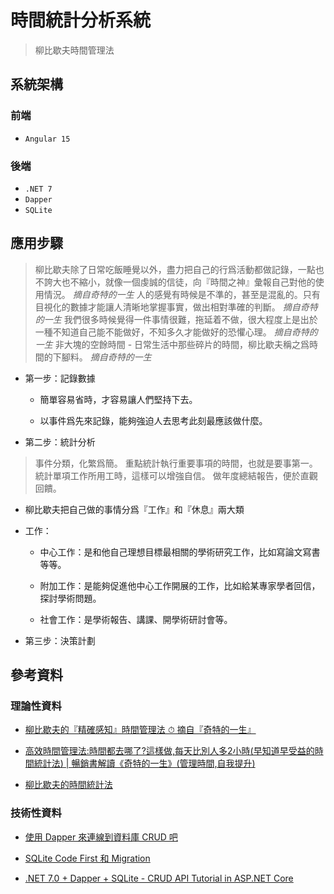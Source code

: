 # 時間統計分析系統

> 柳比歇夫時間管理法

## 系統架構

### 前端

- `Angular 15`

### 後端

- `.NET 7`
- `Dapper`
- `SQLite`

## 應用步驟

> 柳比歇夫除了日常吃飯睡覺以外，盡力把自己的行爲活動都做記錄，一點也不誇大也不縮小，就像一個虔誠的信徒，向『時間之神』彙報自己對他的使用情況。 *摘自奇特的一生*
> 人的感覺有時候是不準的，甚至是混亂的。只有目視化的數據才能讓人清晰地掌握事實，做出相對準確的判斷。 *摘自奇特的一生*
> 我們很多時候覺得一件事情很難，拖延着不做，很大程度上是出於一種不知道自己能不能做好，不知多久才能做好的恐懼心理。 *摘自奇特的一生*
> 非大塊的空餘時間 - 日常生活中那些碎片的時間，柳比歇夫稱之爲時間的下腳料。 *摘自奇特的一生*

- 第一步：記錄數據
  
  - 簡單容易省時，才容易讓人們堅持下去。
  
  - 以事件爲先來記錄，能夠強迫人去思考此刻最應該做什麼。

- 第二步：統計分析

> 事件分類，化繁爲簡。
> 重點統計執行重要事項的時間，也就是要事第一。
> 統計單項工作所用工時，這樣可以增強自信。
> 做年度總結報告，便於直觀回饋。

- 柳比歇夫把自己做的事情分爲『工作』和『休息』兩大類

- 工作：
  
  - 中心工作：是和他自己理想目標最相關的學術研究工作，比如寫論文寫書等等。
  
  - 附加工作：是能夠促進他中心工作開展的工作，比如給某專家學者回信，探討學術問題。
  
  - 社會工作：是學術報告、講課、開學術研討會等。

- 第三步：決策計劃

## 參考資料

### 理論性資料

- [柳比歇夫的『精確感知』時間管理法 ⏱ 摘自『奇特的一生』](https://hiproficiency.com/time-management/)

- [高效時間管理法:時間都去哪了?這樣做,每天比別人多2小時(早知道早受益的時間統計法) | 暢銷書解讀《奇特的一生》(管理時間,自我提升)](https://www.youtube.com/watch?v=isJFQRn7abM)

- [柳比歇夫的時間統計法](https://wiki.mbalib.com/zh-tw/%E6%9F%B3%E6%AF%94%E6%AD%87%E5%A4%AB%E7%9A%84%E6%97%B6%E9%97%B4%E7%BB%9F%E8%AE%A1%E6%B3%95)

### 技術性資料

- [使用 Dapper 來連線到資料庫 CRUD 吧](https://igouist.github.io/post/2021/05/newbie-3-dapper/)

- [SQLite Code First 和 Migration](https://dotblogs.com.tw/yc421206/2020/02/10/sqlite_code_first_migration)

- [.NET 7.0 + Dapper + SQLite - CRUD API Tutorial in ASP.NET Core](https://jasonwatmore.com/net-7-dapper-sqlite-crud-api-tutorial-in-aspnet-core#role-cs)
